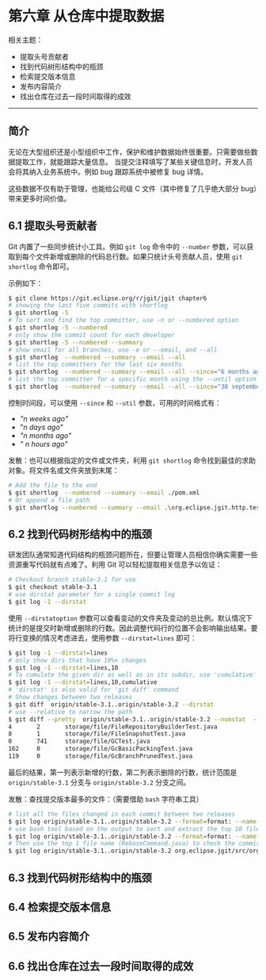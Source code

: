 # 第六章 从仓库中提取数据

相关主题：

- 提取头号贡献者
- 找到代码树形结构中的瓶颈
- 检索提交版本信息
- 发布内容简介
- 找出仓库在过去一段时间取得的成效

---



## 简介

无论在大型组织还是小型组织中工作，保护和维护数据始终很重要。只需要做些数据提取工作，就能跟踪大量信息。 当提交注释填写了某些关键信息时，开发人员会将其纳入业务系统中。例如 bug 跟踪系统中被修复 bug 详情。

这些数据不仅有助于管理，也能给公司级 C 文件（其中修复了几乎绝大部分 bug）带来更多时间价值。



## 6.1 提取头号贡献者

Git 内置了一些同步统计小工具。例如 `git log` 命令中的 `--number` 参数，可以获取到每个文件新增或删除的代码总行数。如果只统计头号贡献人员，使用 `git shortlog` 命令即可。

示例如下：

```bash
$ git clone https://git.eclipse.org/r/jgit/jgit chapter6
# showing the last five commits with shortlog
$ git shortlog -5
# To sort and find the top committer, use -n or --numbered option
$ git shortlog -5 --numbered
# only show the commit count for each developer
$ git shortlog -5 --numbered --summary
# show email for all branches, use -e or --email, and --all
$ git shortlog  --numbered --summary --email --all
# list the top committers for the last six months
$ git shortlog  --numbered --summary --email --all --since="6 months ago"
# list the top committer for a specific month using the --until option
$ git shortlog  --numbered --summary --email --all --since="30 september 2013" --until="1 november 2013"
```

控制时间段，可以使用 `--since` 和 `--util` 参数，可用的时间格式有：

- *"n weeks ago"*
- "*n days ago"*
- *"n months ago"*
- *" n hours ago"*



发散：也可以根据指定的文件或文件夹，利用 `git shortlog` 命令找到最佳的求助对象。将文件名或文件夹放到末尾：

```bash
# Add the file to the end
$ git shortlog  --numbered --summary --email ./pom.xml
# Or append a file path
$ git shortlog --numbered --summary --email .\org.eclipse.jgit.http.test
```





## 6.2 找到代码树形结构中的瓶颈

研发团队通常知道代码结构的瓶颈问题所在，但要让管理人员相信你确实需要一些资源重写代码就有点难了。利用 Git 可以轻松提取相关信息予以佐证：

```bash
# Checkout branch stable-3.1 for use
$ git checkout stable-3.1
# use dirstat parameter for a single commit log
$ git log -1 --dirstat
```

使用 `--dirstatoption` 参数可以查看变动的文件夹及变动的总比例。默认情况下统计的是提交时新增或删除的行数。因此调整代码行的位置不会影响输出结果。要将行变换的情况考虑进去，使用参数 `--dirstat=lines` 即可：

```bash
$ git log -1 --dirstat=lines
# only show dirs that have 10%+ changes
$ git log -1 --dirstat=lines,10 
# To cumulate the given dir as well as in its subdir, use 'cumulative' like this:
$ git log -1 --dirstat=lines,10,cumulative 
# 'dirstat' is also valid for 'git diff' command
# Show changes between two releases
$ git diff  origin/stable-3.1..origin/stable-3.2 --dirstat
# use --relative to narrow the path
$ git diff --pretty  origin/stable-3.1..origin/stable-3.2 --numstat  --relative="org.eclipse.jgit.test/tst/org/eclipse/jgit/internal/" org.eclipse.jgit.test/tst/org/eclipse/jgit/internal/
4       2       storage/file/FileRepositoryBuilderTest.java
8       1       storage/file/FileSnapshotTest.java
0       741     storage/file/GCTest.java
162     0       storage/file/GcBasicPackingTest.java
119     0       storage/file/GcBranchPrunedTest.java
```

最后的结果，第一列表示新增的行数，第二列表示删除的行数，统计范围是`origin/stable-3.1` 分支与 `origin/stable-3.2` 分支之间。



发散：查找提交版本最多的文件：（需要借助 `bash` 字符串工具）

```bash
# list all the files changed in each commit between two releases
$ git log origin/stable-3.1..origin/stable-3.2 --format=format: --name-only
# use bash tool based on the output to sort and extract the top 10 files with maximum commits
$ git log origin/stable-3.1..origin/stable-3.2 --format=format: --name-only | sed '/^$/d'  | sort | uniq -c | sort -r | head -10 
# Then use the top 1 file name (RebaseCommand.java) to check the commit details
$ git log origin/stable-3.1..origin/stable-3.2 org.eclipse.jgit/src/org/eclipse/jgit/api/RebaseCommand.java
```

































## 6.3 找到代码树形结构中的瓶颈

## 6.4 检索提交版本信息

## 6.5 发布内容简介

## 6.6 找出仓库在过去一段时间取得的成效
